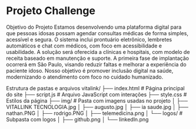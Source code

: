 # Projeto Challenge

Objetivo do Projeto
Estamos desenvolvendo uma plataforma digital para que pessoas idosas possam agendar consultas médicas de forma simples, acessível e segura.
O sistema inclui prontuário eletrônico, lembretes automáticos e chat com médicos, com foco em acessibilidade e usabilidade.
A solução será oferecida a clínicas e hospitais, com modelo de receita baseado em manutenção e suporte.
A primeira fase de implantação ocorrerá em São Paulo, visando reduzir faltas e melhorar a experiência do paciente idoso.
Nosso objetivo é promover inclusão digital na saúde, modernizando o atendimento com foco no cuidado humanizado.

Estrutura de pastas e arquivos
vitalink/
├── index.html                # Página principal do site
├── script.js                 # Arquivo JavaScript com interações
├── style.css                 # Estilos da página
├── img/                      # Pasta com imagens usadas no projeto
│   ├── VITALLINK TECNOLOGIA.jpg
│   ├── augusto.jpg
│   ├── ia saude.jpg
│   ├── nathan.PNG
│   ├── rodrigo.PNG
│   ├── telemedicina.png
│   └── logos/                # Subpasta com logos
│       ├── github.png
│       └── linkedln.png

